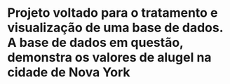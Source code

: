 #  Projeto voltado para o tratamento e visualização de uma base de dados.  A base de dados em questão, demonstra os valores de alugel na cidade de Nova York

